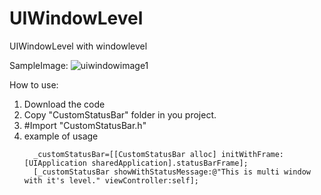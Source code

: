 UIWindowLevel
=============

UIWindowLevel with windowlevel

SampleImage:
![uiwindowimage1](https://cloud.githubusercontent.com/assets/7766727/3310551/36dd9712-f6b6-11e3-9571-f794b806e68b.png)

<p>How to use:</p>
<ol>
<li>Download the code</li>
<li>Copy "CustomStatusBar" folder in you project.</li>
<li>#Import "CustomStatusBar.h"</li>
<li>example of usage</li>
  
<code>
  _customStatusBar=[[CustomStatusBar alloc] initWithFrame:[UIApplication sharedApplication].statusBarFrame];
  [_customStatusBar showWithStatusMessage:@"This is multi window with it's level." viewController:self];
</code>
